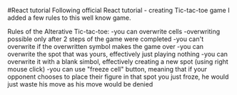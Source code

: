 #React tutorial
Following official React tutorial - creating Tic-tac-toe game
I added a few rules to this well know game.

Rules of the Alterative Tic-tac-toe: 
-you can overwrite cells
-overwriting possible only after 2 steps of the game were completed
-you can't overwrite if the overwritten symbol makes the game over
-you can overwrite the spot that was yours, effectively just playing nothing
-you can overwrite it with a blank simbol, effectively creating a new spot (using right mouse click)
-you can use "freeze cell" button, meaning that if your opponent chooses to place their figure in that spot you just froze, he would just waste his move as his move would be denied
